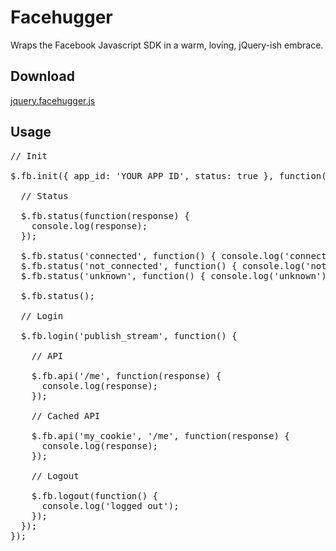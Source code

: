 Facehugger
===========

Wraps the Facebook Javascript SDK in a warm, loving, jQuery-ish embrace.

Download
--------

[jquery.facehugger.js](https://github.com/winton/facehugger/raw/master/public/js/jquery.facehugger.js)

Usage
-----

<pre>
// Init

$.fb.init({ app_id: 'YOUR APP ID', status: true }, function() {
  
  // Status

  $.fb.status(function(response) {
    console.log(response);
  });

  $.fb.status('connected', function() { console.log('connected'); });
  $.fb.status('not_connected', function() { console.log('not connected'); });
  $.fb.status('unknown', function() { console.log('unknown'); });

  $.fb.status();

  // Login
  
  $.fb.login('publish_stream', function() {
    
    // API
    
    $.fb.api('/me', function(response) {
      console.log(response);
    });
    
    // Cached API
    
    $.fb.api('my_cookie', '/me', function(response) {
      console.log(response);
    });
    
    // Logout
    
    $.fb.logout(function() {
      console.log('logged out');
    });
  });
});
</pre>